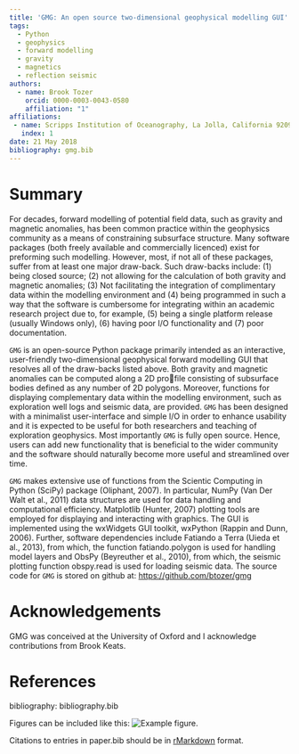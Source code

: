 ```yaml
---
title: 'GMG: An open source two-dimensional geophysical modelling GUI'
tags:
  - Python
  - geophysics
  - forward modelling
  - gravity
  - magnetics
  - reflection seismic
authors:
  - name: Brook Tozer
    orcid: 0000-0003-0043-0580
    affiliation: "1"
affiliations:
 - name: Scripps Institution of Oceanography, La Jolla, California 92093, USA
   index: 1
date: 21 May 2018
bibliography: gmg.bib
---
```


# Summary
For decades, forward modelling of potential field data, such as 
gravity and magnetic anomalies, has been common practice within the 
geophysics community as a means of constraining subsurface 
structure. Many software packages (both freely available and commercially licenced) 
exist for preforming such modelling. However, most, if not
all of these packages, suffer from at least one major draw-back. Such draw-backs
include: (1) being closed source; (2) not allowing for the calculation of both
gravity and magnetic anomalies; (3) Not facilitating the integration of
complimentary data within the modelling environment and (4) being programmed in 
such a way that the software is  cumbersome for integrating within an 
academic research project due to, for example, (5) being a single platform 
release (usually Windows only), (6) having poor I/O functionality and (7) poor 
documentation.

``GMG`` is an open-source Python package primarily intended as an
interactive, user-friendly two-dimensional geophysical forward modelling GUI
that resolves all of the draw-backs listed above. Both gravity and magnetic
anomalies can be computed along a 2D profile consisting of subsurface bodies
defined as any number of 2D polygons. Moreover, functions for displaying
complementary data within the modelling environment, such as exploration well
logs and seismic data, are provided. ``GMG`` has been designed with a minimalist
user-interface and simple I/O in order to enhance usability and it is expected
to be useful for both researchers and teaching of exploration geophysics. Most
importantly ``GMG`` is fully open source. Hence, users can add new 
functionality that is beneficial to the wider community and the software should
naturally become more useful and streamlined over time.  

``GMG`` makes extensive use of functions from
the Scientic Computing in Python (SciPy) package (Oliphant, 2007). In
particular, NumPy (Van Der Walt et al., 2011) data structures are used for data
handling and computational efficiency. Matplotlib (Hunter, 2007) plotting tools
are employed for displaying and interacting with graphics. The GUI is
implemented using the wxWidgets GUI toolkit, wxPython (Rappin and Dunn, 2006).
Further, software dependencies include Fatiando a Terra (Uieda et al., 2013),
from which, the function fatiando.polygon is used for handling model layers and
ObsPy (Beyreuther et al., 2010), from which, the seismic plotting function
obspy.read is used for loading seismic data. The source code for ``GMG`` is
stored on github at: https://github.com/btozer/gmg

# Acknowledgements

GMG was conceived at the University of Oxford and I acknowledge contributions
from Brook Keats.

# References
bibliography: bibliography.bib



Figures can be included like this: ![Example figure.](figure.png)

Citations to entries in paper.bib should be in
[rMarkdown](http://rmarkdown.rstudio.com/authoring_bibliographies_and_citations.html)
format.